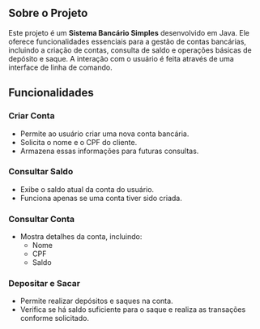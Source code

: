 ## Sobre o Projeto
Este projeto é um **Sistema Bancário Simples** desenvolvido em Java. Ele oferece funcionalidades essenciais para a gestão de contas bancárias, incluindo a criação de contas, consulta de saldo e operações básicas de depósito e saque. A interação com o usuário é feita através de uma interface de linha de comando.

## Funcionalidades

### Criar Conta
- Permite ao usuário criar uma nova conta bancária.
- Solicita o nome e o CPF do cliente.
- Armazena essas informações para futuras consultas.

### Consultar Saldo
- Exibe o saldo atual da conta do usuário.
- Funciona apenas se uma conta tiver sido criada.

### Consultar Conta
- Mostra detalhes da conta, incluindo:
  - Nome
  - CPF
  - Saldo

### Depositar e Sacar
- Permite realizar depósitos e saques na conta.
- Verifica se há saldo suficiente para o saque e realiza as transações conforme solicitado.
